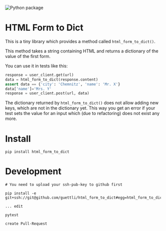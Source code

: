 ![Python package](https://github.com/guettli/html_form_to_dict/workflows/Python%20package/badge.svg)

# HTML Form to Dict

This is a tiny library which provides a method called `html_form_to_dict()`.

This method takes a string containing HTML and returns a dictionary of the value of the first form.

You can use it in tests like this:

```Python
response = user_client.get(url)
data = html_form_to_dict(response.content)
assert data == {'city': 'Chemnitz', 'name': 'Mr. X'}
data['name']='Mrs. Y'
response = user_client.post(url, data)
```    

The dictionary returned by `html_form_to_dict()` does not allow adding new
keys, which are not in the dictionary yet. This way you get an error if your
test sets the value for an input which (due to refactoring) does not exist any more.

# Install

```shell
pip install html_form_to_dict
```

# Development

```
# You need to upload your ssh-pub-key to github first

pip install -e git+ssh://git@github.com/guettli/html_form_to_dict#egg=html_form_to_dict

... edit

pytest

create Pull-Request
```

